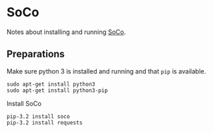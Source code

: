 # SoCo

Notes about installing and running [SoCo](https://github.com/SoCo/SoCo).



## Preparations

Make sure python 3 is installed and running and that `pip` is available.

```
sudo apt-get install python3
sudo apt-get install python3-pip
```

Install SoCo

```
pip-3.2 install soco
pip-3.2 install requests
```
